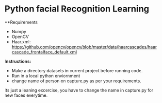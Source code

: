 # Python facial Recognition Learning

**Requirements

* Numpy
* OpenCV
* Haar.xml: https://github.com/opencv/opencv/blob/master/data/haarcascades/haarcascade_frontalface_default.xml

**Instructions:**
* Make a directory datasets in current project before running code.
* Run in a local python enviornment
* change name of person on capture.py as per your requirements. 

Its just a leaning excercise, you have to change the name in capture.py for new faces everytime.
